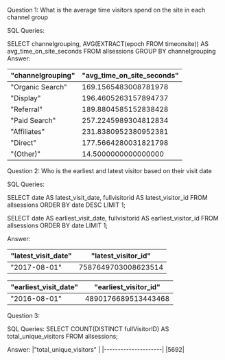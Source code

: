 Question 1: What is the average time visitors spend on the site in each channel group

SQL Queries:

SELECT
    channelgrouping,
    AVG(EXTRACT(epoch FROM timeonsite)) AS avg_time_on_site_seconds
FROM allsessions
GROUP BY channelgrouping
Answer: 

|"channelgrouping"	| "avg_time_on_site_seconds" |
|-------------------| ---------------------------|
|"Organic Search"	  | 169.1565483008781978       |
|"Display"	        | 196.4605263157894737       |
|"Referral"	        |189.8804585152838428        |
|"Paid Search"	    | 257.2245989304812834       |      
|"Affiliates"	      | 231.8380952380952381       |
|"Direct"	          | 177.5664280031821798       |
|"(Other)"	        |14.5000000000000000         |

Question 2: Who is the earliest and latest visitor based on their visit date

SQL Queries:

SELECT
    date AS latest_visit_date,
    fullvisitorid AS latest_visitor_id
FROM allsessions
ORDER BY date DESC
LIMIT 1;

SELECT
    date AS earliest_visit_date,
    fullvisitorid AS earliest_visitor_id
FROM allsessions
ORDER BY date
LIMIT 1;

Answer:

|"latest_visit_date" |	"latest_visitor_id"|
---------------------|---------------------|
|"2017-08-01"	       |7587649703008623514 |

|"earliest_visit_date" |	"earliest_visitor_id"|
---------------------|---------------------|
| "2016-08-01"       |4890176689513443468 |


Question 3: 

SQL Queries:
SELECT COUNT(DISTINCT fullVisitorID) AS total_unique_visitors
FROM allsessions;


Answer:
|"total_unique_visitors" |
|---------------------|
|5692|





